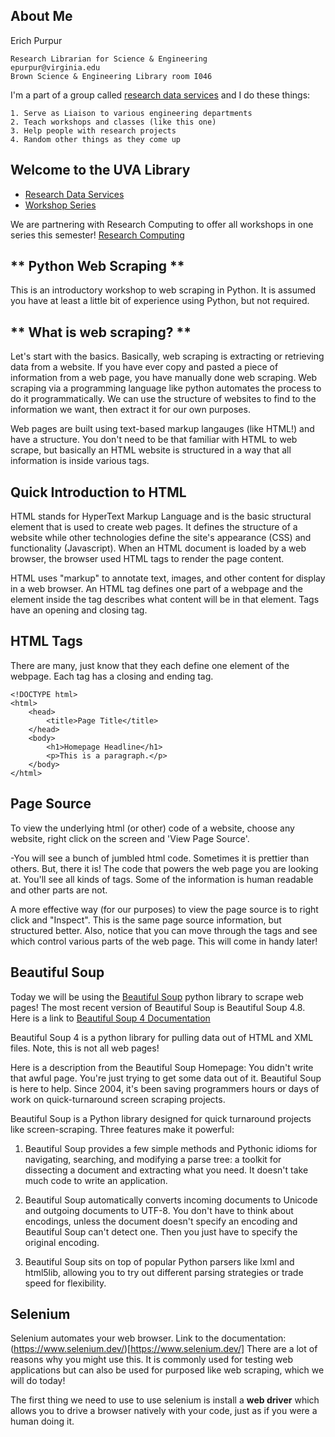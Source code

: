 ## **About Me**


Erich Purpur

    Research Librarian for Science & Engineering
    epurpur@virginia.edu
    Brown Science & Engineering Library room I046


I'm a part of a group called [research data services](https://data.library.virginia.edu/) and I do these things:
    
    1. Serve as Liaison to various engineering departments
    2. Teach workshops and classes (like this one)
    3. Help people with research projects
    4. Random other things as they come up

## Welcome to the UVA Library
* [Research Data Services](https://data.library.virginia.edu/)
* [Workshop Series](https://data.library.virginia.edu/training/)


We are partnering with Research Computing to offer all workshops in one series this semester!
[Research Computing](https://www.rc.virginia.edu/)

## ** Python Web Scraping ** 
This is an introductory workshop to web scraping in Python. It is assumed you have at least a little bit of experience using Python, but not required. 

## ** What is web scraping? **
Let's start with the basics. Basically, web scraping is extracting or retrieving data from a website. If you have ever copy and pasted a piece of information from a web page, you have manually done web scraping. Web scraping via a programming language like python automates the process to do it programmatically. We can use the structure of websites to find to the information we want, then extract it for our own purposes. 

Web pages are built using text-based markup langauges (like HTML!) and have a structure. You don't need to be that familiar with HTML to web scrape, but basically an HTML website is structured in a way that all information is inside various tags.

## Quick Introduction to HTML
HTML stands for HyperText Markup Language and is the basic structural element that is used to create web pages. It defines the structure of a website while other technologies define the site's appearance (CSS) and functionality (Javascript). When an HTML document is loaded by a web browser, the browser used HTML tags to render the page content.

HTML uses "markup" to annotate text, images, and other content for display in a web browser. An HTML tag defines one part of a webpage and the element inside the tag describes what content will be in that element. Tags have an opening and closing tag.

## **HTML Tags**
There are many, just know that they each define one element of the webpage. Each tag has a closing and ending tag. 

    <!DOCTYPE html>
    <html>
        <head>
            <title>Page Title</title>
        </head>
        <body>
            <h1>Homepage Headline</h1>
            <p>This is a paragraph.</p>
        </body>
    </html>  

## **Page Source**
To view the underlying html (or other) code of a website, choose any website, right click on the screen and 'View Page Source'. 
    
-You will see a bunch of jumbled html code. Sometimes it is prettier than others. But, there it is! The code that powers the web page you are looking at. You'll see all kinds of tags. Some of the information is human readable and other parts are not. 

A more effective way (for our purposes) to view the page source is to right click and "Inspect". This is the same page source information, but structured better. Also, notice that you can move through the tags and see which control various parts of the web page. This will come in handy later!

## **Beautiful Soup**
Today we will be using the [Beautiful Soup](https://www.crummy.com/software/BeautifulSoup/) python library to scrape web pages! The most recent version of Beautiful Soup is Beautiful Soup 4.8. Here is a link to [Beautiful Soup 4 Documentation](https://www.crummy.com/software/BeautifulSoup/bs4/doc/)

Beautiful Soup 4 is a python library for pulling data out of HTML and XML files. Note, this is not all web pages!

Here is a description from the Beautiful Soup Homepage:
You didn't write that awful page. You're just trying to get some data out of it. Beautiful Soup is here to help. Since 2004, it's been saving programmers hours or days of work on quick-turnaround screen scraping projects.

Beautiful Soup is a Python library designed for quick turnaround projects like screen-scraping. Three features make it powerful:

1. Beautiful Soup provides a few simple methods and Pythonic idioms for navigating, searching, and modifying a parse tree: a toolkit for dissecting a document and extracting what you need. It doesn't take much code to write an application.

2. Beautiful Soup automatically converts incoming documents to Unicode and outgoing documents to UTF-8. You don't have to think about encodings, unless the document doesn't specify an encoding and Beautiful Soup can't detect one. Then you just have to specify the original encoding.

3. Beautiful Soup sits on top of popular Python parsers like lxml and html5lib, allowing you to try out different parsing strategies or trade speed for flexibility.


## **Selenium**

Selenium automates your web browser. Link to the documentation: (https://www.selenium.dev/)[https://www.selenium.dev/]
There are a lot of reasons why you might use this. It is commonly used for testing web applications but can also be used for purposed like web scraping, which we will do today!

The first thing we need to use to use selenium is install a **web driver** which allows you to drive a browser natively with your code, just as if you were a human doing it. 




